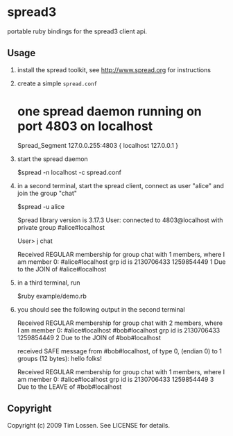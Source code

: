 # spread3

portable ruby bindings for the spread3 client api.

## Usage

1. install the spread toolkit, see http://www.spread.org
for instructions

2. create a simple `spread.conf`

    # one spread daemon running on port 4803 on localhost
    Spread_Segment	127.0.0.255:4803 {
    	localhost	127.0.0.1
    }
	
3. start the spread daemon

    $spread -n localhost -c spread.conf
	
4. in a second terminal, start the spread client, connect as user "alice" 
and join the group "chat"

    $spread -u alice

    Spread library version is 3.17.3
    User: connected to 4803@localhost with private group #alice#localhost

    User> j chat

    Received REGULAR membership for group chat with 1 members, where I am member 0:
    	#alice#localhost
    grp id is 2130706433 1259854449 1
    Due to the JOIN of #alice#localhost
		
5. in a third terminal, run

    $ruby example/demo.rb
	
6. you should see the following output in the second terminal

    Received REGULAR membership for group chat with 2 members, where I am member 0:
    	#alice#localhost
    	#bob#localhost
    grp id is 2130706433 1259854449 2
    Due to the JOIN of #bob#localhost

    received SAFE message from #bob#localhost, of type 0, (endian 0) to 1 groups 
    (12 bytes): hello folks!

    Received REGULAR membership for group chat with 1 members, where I am member 0:
    	#alice#localhost
    grp id is 2130706433 1259854449 3
    Due to the LEAVE of #bob#localhost
	

## Copyright

Copyright (c) 2009 Tim Lossen. See LICENSE for details.
